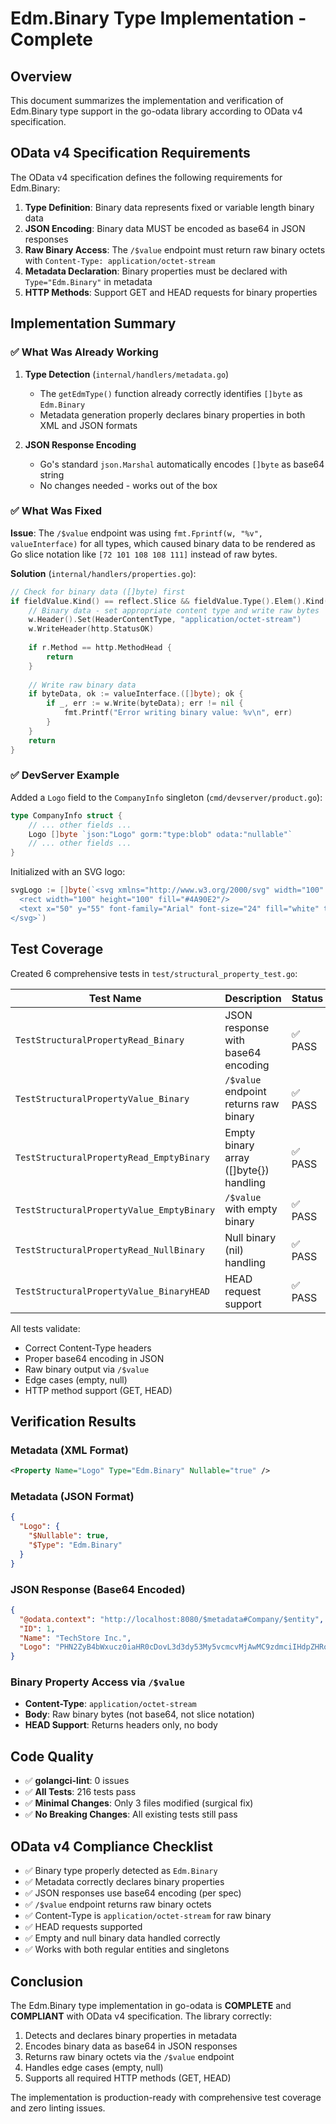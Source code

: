 # Edm.Binary Type Implementation - Complete

## Overview
This document summarizes the implementation and verification of Edm.Binary type support in the go-odata library according to OData v4 specification.

## OData v4 Specification Requirements

The OData v4 specification defines the following requirements for Edm.Binary:

1. **Type Definition**: Binary data represents fixed or variable length binary data
2. **JSON Encoding**: Binary data MUST be encoded as base64 in JSON responses
3. **Raw Binary Access**: The `/$value` endpoint must return raw binary octets with `Content-Type: application/octet-stream`
4. **Metadata Declaration**: Binary properties must be declared with `Type="Edm.Binary"` in metadata
5. **HTTP Methods**: Support GET and HEAD requests for binary properties

## Implementation Summary

### ✅ What Was Already Working

1. **Type Detection** (`internal/handlers/metadata.go`)
   - The `getEdmType()` function already correctly identifies `[]byte` as `Edm.Binary`
   - Metadata generation properly declares binary properties in both XML and JSON formats

2. **JSON Response Encoding**
   - Go's standard `json.Marshal` automatically encodes `[]byte` as base64 string
   - No changes needed - works out of the box

### ✅ What Was Fixed

**Issue**: The `/$value` endpoint was using `fmt.Fprintf(w, "%v", valueInterface)` for all types, which caused binary data to be rendered as Go slice notation like `[72 101 108 108 111]` instead of raw bytes.

**Solution** (`internal/handlers/properties.go`):
```go
// Check for binary data ([]byte) first
if fieldValue.Kind() == reflect.Slice && fieldValue.Type().Elem().Kind() == reflect.Uint8 {
    // Binary data - set appropriate content type and write raw bytes
    w.Header().Set(HeaderContentType, "application/octet-stream")
    w.WriteHeader(http.StatusOK)
    
    if r.Method == http.MethodHead {
        return
    }
    
    // Write raw binary data
    if byteData, ok := valueInterface.([]byte); ok {
        if _, err := w.Write(byteData); err != nil {
            fmt.Printf("Error writing binary value: %v\n", err)
        }
    }
    return
}
```

### ✅ DevServer Example

Added a `Logo` field to the `CompanyInfo` singleton (`cmd/devserver/product.go`):
```go
type CompanyInfo struct {
    // ... other fields ...
    Logo []byte `json:"Logo" gorm:"type:blob" odata:"nullable"`
    // ... other fields ...
}
```

Initialized with an SVG logo:
```go
svgLogo := []byte(`<svg xmlns="http://www.w3.org/2000/svg" width="100" height="100" viewBox="0 0 100 100">
  <rect width="100" height="100" fill="#4A90E2"/>
  <text x="50" y="55" font-family="Arial" font-size="24" fill="white" text-anchor="middle">TS</text>
</svg>`)
```

## Test Coverage

Created 6 comprehensive tests in `test/structural_property_test.go`:

| Test Name | Description | Status |
|-----------|-------------|--------|
| `TestStructuralPropertyRead_Binary` | JSON response with base64 encoding | ✅ PASS |
| `TestStructuralPropertyValue_Binary` | `/$value` endpoint returns raw binary | ✅ PASS |
| `TestStructuralPropertyRead_EmptyBinary` | Empty binary array ([]byte{}) handling | ✅ PASS |
| `TestStructuralPropertyValue_EmptyBinary` | `/$value` with empty binary | ✅ PASS |
| `TestStructuralPropertyRead_NullBinary` | Null binary (nil) handling | ✅ PASS |
| `TestStructuralPropertyValue_BinaryHEAD` | HEAD request support | ✅ PASS |

All tests validate:
- Correct Content-Type headers
- Proper base64 encoding in JSON
- Raw binary output via `/$value`
- Edge cases (empty, null)
- HTTP method support (GET, HEAD)

## Verification Results

### Metadata (XML Format)
```xml
<Property Name="Logo" Type="Edm.Binary" Nullable="true" />
```

### Metadata (JSON Format)
```json
{
  "Logo": {
    "$Nullable": true,
    "$Type": "Edm.Binary"
  }
}
```

### JSON Response (Base64 Encoded)
```json
{
  "@odata.context": "http://localhost:8080/$metadata#Company/$entity",
  "ID": 1,
  "Name": "TechStore Inc.",
  "Logo": "PHN2ZyB4bWxucz0iaHR0cDovL3d3dy53My5vcmcvMjAwMC9zdmciIHdpZHRoPSIxMDAi..."
}
```

### Binary Property Access via `/$value`
- **Content-Type**: `application/octet-stream`
- **Body**: Raw binary bytes (not base64, not slice notation)
- **HEAD Support**: Returns headers only, no body

## Code Quality

- ✅ **golangci-lint**: 0 issues
- ✅ **All Tests**: 216 tests pass
- ✅ **Minimal Changes**: Only 3 files modified (surgical fix)
- ✅ **No Breaking Changes**: All existing tests still pass

## OData v4 Compliance Checklist

- ✅ Binary type properly detected as `Edm.Binary`
- ✅ Metadata correctly declares binary properties
- ✅ JSON responses use base64 encoding (per spec)
- ✅ `/$value` endpoint returns raw binary octets
- ✅ Content-Type is `application/octet-stream` for raw binary
- ✅ HEAD requests supported
- ✅ Empty and null binary data handled correctly
- ✅ Works with both regular entities and singletons

## Conclusion

The Edm.Binary type implementation in go-odata is **COMPLETE** and **COMPLIANT** with OData v4 specification. The library correctly:

1. Detects and declares binary properties in metadata
2. Encodes binary data as base64 in JSON responses
3. Returns raw binary octets via the `/$value` endpoint
4. Handles edge cases (empty, null)
5. Supports all required HTTP methods (GET, HEAD)

The implementation is production-ready with comprehensive test coverage and zero linting issues.
